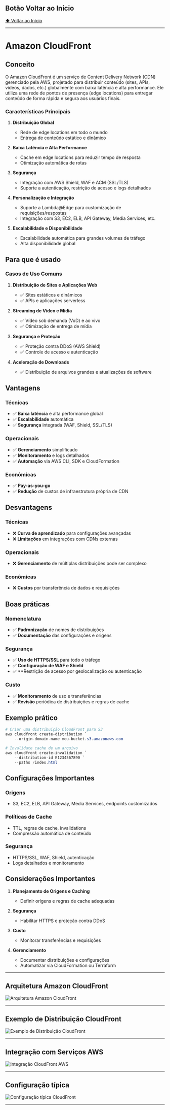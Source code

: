 ## Botão Voltar ao Início
[⬆️ Voltar ao Início](https://github.com/Marcos-Ramoss/aws-cloud-practitioner)

---

# Amazon CloudFront

## Conceito

O Amazon CloudFront é um serviço de Content Delivery Network (CDN) gerenciado pela AWS, projetado para distribuir conteúdo (sites, APIs, vídeos, dados, etc.) globalmente com baixa latência e alta performance. Ele utiliza uma rede de pontos de presença (edge locations) para entregar conteúdo de forma rápida e segura aos usuários finais.

### Características Principais

1. **Distribuição Global**
   - Rede de edge locations em todo o mundo
   - Entrega de conteúdo estático e dinâmico

2. **Baixa Latência e Alta Performance**
   - Cache em edge locations para reduzir tempo de resposta
   - Otimização automática de rotas

3. **Segurança**
   - Integração com AWS Shield, WAF e ACM (SSL/TLS)
   - Suporte a autenticação, restrição de acesso e logs detalhados

4. **Personalização e Integração**
   - Suporte a Lambda@Edge para customização de requisições/respostas
   - Integração com S3, EC2, ELB, API Gateway, Media Services, etc.

5. **Escalabilidade e Disponibilidade**
   - Escalabilidade automática para grandes volumes de tráfego
   - Alta disponibilidade global

## Para que é usado

### Casos de Uso Comuns

1. **Distribuição de Sites e Aplicações Web**
   - ✅ Sites estáticos e dinâmicos
   - ✅ APIs e aplicações serverless

2. **Streaming de Vídeo e Mídia**
   - ✅ Vídeo sob demanda (VoD) e ao vivo
   - ✅ Otimização de entrega de mídia

3. **Segurança e Proteção**
   - ✅ Proteção contra DDoS (AWS Shield)
   - ✅ Controle de acesso e autenticação

4. **Aceleração de Downloads**
   - ✅ Distribuição de arquivos grandes e atualizações de software

## Vantagens

### Técnicas
- ✅ **Baixa latência** e alta performance global
- ✅ **Escalabilidade** automática
- ✅ **Segurança** integrada (WAF, Shield, SSL/TLS)

### Operacionais
- ✅ **Gerenciamento** simplificado
- ✅ **Monitoramento** e logs detalhados
- ✅ **Automação** via AWS CLI, SDK e CloudFormation

### Econômicas
- ✅ **Pay-as-you-go**
- ✅ **Redução** de custos de infraestrutura própria de CDN

## Desvantagens

### Técnicas
- ❌ **Curva de aprendizado** para configurações avançadas
- ❌ **Limitações** em integrações com CDNs externas

### Operacionais
- ❌ **Gerenciamento** de múltiplas distribuições pode ser complexo

### Econômicas
- ❌ **Custos** por transferência de dados e requisições

## Boas práticas

### Nomenclatura
- ✅ **Padronização** de nomes de distribuições
- ✅ **Documentação** das configurações e origens

### Segurança
- ✅ **Uso de HTTPS/SSL** para todo o tráfego
- ✅ **Configuração de WAF e Shield**
- ✅ **Restrição de acesso por geolocalização ou autenticação

### Custo
- ✅ **Monitoramento** de uso e transferências
- ✅ **Revisão** periódica de distribuições e regras de cache

## Exemplo prático

```powershell
# Criar uma distribuição CloudFront para S3
aws cloudfront create-distribution `
    --origin-domain-name meu-bucket.s3.amazonaws.com

# Invalidate cache de um arquivo
aws cloudfront create-invalidation `
    --distribution-id E1234567890 `
    --paths /index.html
```

## Configurações Importantes

### Origens
- S3, EC2, ELB, API Gateway, Media Services, endpoints customizados

### Políticas de Cache
- TTL, regras de cache, invalidations
- Compressão automática de conteúdo

### Segurança
- HTTPS/SSL, WAF, Shield, autenticação
- Logs detalhados e monitoramento

## Considerações Importantes

1. **Planejamento de Origens e Caching**
   - Definir origens e regras de cache adequadas

2. **Segurança**
   - Habilitar HTTPS e proteção contra DDoS

3. **Custo**
   - Monitorar transferências e requisições

4. **Gerenciamento**
   - Documentar distribuições e configurações
   - Automatizar via CloudFormation ou Terraform

---

## Arquitetura Amazon CloudFront
![Arquitetura Amazon CloudFront](/images/Arquitetura%20CloudFront.png)

---

## Exemplo de Distribuição CloudFront
![Exemplo de Distribuição CloudFront](/images/Exemplo%20CloudFront.png)

---

## Integração com Serviços AWS
![Integração CloudFront AWS](/images/Integracao%20CloudFront%20AWS.png)

---

## Configuração típica
![Configuração típica CloudFront](/images/Configuracao%20tipica%20CloudFront.png)

---
